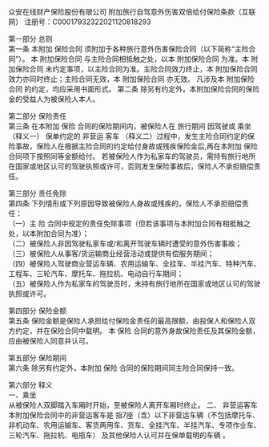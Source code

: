 众安在线财产保险股份有限公司 
附加旅行自驾意外伤害双倍给付保险条款（互联网） 
注册号：C00017932322021120818293  
   
第一部分     总则   
第一条    本附加 保险合同 须附加于各种旅行意外伤害保险合同（以下简称“主险合同”）。 
本 附加保险合同 与主险合同相抵触之处，以本 附加保险合同 为准。本 附加保险合同 未约定事项，以主险合同为准。主险合同效力终止，本 附加保险合同 效力亦同时终止；主险合同无效，本 附加保险合同 亦无效。 
凡涉及本 附加保险合同 的约定，均应采用书面形式。 
第二条   除另有约定外，本附加保险合同的保险金的受益人为被保险人本人。 
  
第二部分   保险责任   
第三条   在本附加 保险 合同的保险期间内，被保险人在 旅行期间 因驾驶或 乘坐  （释义一） 保单约定的 非营运  客车  （释义二）过程中，发生主险合同约定的保险事故，保险人在根据主险合同的约定给付身故或残疾保险金后,再在本附加 保险 合同项下按照同等金额给付。 
若被保险人作为私家车的驾驶员，需持有旅行地所在国家或地区认可的驾驶执照或许可，否则发生保险事故后，保险人不承担赔偿责任。   
   
第三部分   责任免除   
第四条 下列情形或下列原因导致被保险人身故或残疾的，保险人不承担赔偿责任：   
（一）主  险  合同中规定的责任免除事项（但若该事项与本附加合同有相抵触之处，以本附加合同为准）；   
（二）被保险人非因驾驶私家车或/和离开驾驶车辆时遭受的意外伤害事故；   
（三）被保险人从事客/货运输商业经营活动或提供有偿服务期间；   
（四）被保险人驾驶商业营运车辆、农用运输车、全挂车、半挂汽车、特种汽车、工程车、三轮汽车、摩托车、拖拉机、电动自行车期间；   
（五）被保险人作为私家车的驾驶员时，未持有旅行地所在国家或地区认可的驾驶执照或许可。   
   
第四部分   保险金额   
第五条   保险金额是保险人承担给付保险金责任的最高限额，由投保人和保险人双方约定，并在保险合同中载明。 本  保险  合同的意外身故保险责任及其保险金额，应由被保险人同意并认可。   
   
第五部分   保险期间   
第六条   除另有约定外，本附加 保险 合同的保险期间同主险合同保持一致。 
  
第六部分   释义   
一、乘坐   
从被保险人双脚踏入车厢时开始，至被保险人离开车厢时终止。 
二、  非营运客车   
本附加保险合同中的非营运客车是 指7座（含）以下非营运车辆（不包括摩托车、非机动车、农用运输车、客货两用车、货车、全挂汽车、半挂汽车、专项作业车、三轮汽车、拖拉机、电瓶车） 及其他保险人认可并在保单载明的车辆 。 

